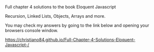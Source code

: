 Full chapter 4 solutions to the book Eloquent Javascript

Recursion, Linked Lists, Objects, Arrays and more.

You may check my answers by going to the link below and opening your browsers console window.

https://christiano84.github.io/Full-Chapter-4-Solutions-Eloquent-Javascript-/

